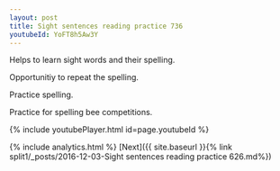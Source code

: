 ```yaml
---
layout: post
title: Sight sentences reading practice 736
youtubeId: YoFT8h5Aw3Y
---
```

 
 
Helps to learn sight words and their spelling.

Opportunitiy to repeat the spelling. 

Practice spelling. 
 
Practice for spelling bee competitions. 
 
{% include youtubePlayer.html id=page.youtubeId %}
 
 
{% include analytics.html %} 
[Next]({{ site.baseurl }}{% link  split1/_posts/2016-12-03-Sight sentences reading practice 626.md%})
 
